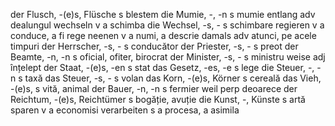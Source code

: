 der Flusch, -(e)s, Flüsche	s	blestem
die Mumie, -, -n	s	mumie
entlang	adv	dealungul
wechseln	v	a schimba
die Wechsel, -s, -	s	schimbare
regieren	v	a conduce, a fi rege
neenen	v	a numi, a descrie
damals	adv	atunci, pe acele timpuri
der Herrscher, -s, -	s	conducător
der Priester, -s, -	s	preot
der Beamte, -n, -n	s	oficial, ofiter, birocrat
der Minister, -s, -	s	ministru
weise	adj	înțelept
der Staat, -(e)s, -en	s	stat
das Gesetz, -es, -e	s	lege
die Steuer, -, -n	s	taxă
das Steuer, -s, -	s	volan
das Korn, -(e)s, Körner	s	cereală
das Vieh, -(e)s,	s	vită, animal
der Bauer, -n, -n	s	fermier
weil	perp	deoarece
der Reichtum, -(e)s, Reichtümer	s	bogăție, avuție
die Kunst, -, Künste	s	artă
sparen	v	a economisi
verarbeiten	s	a procesa, a asimila
